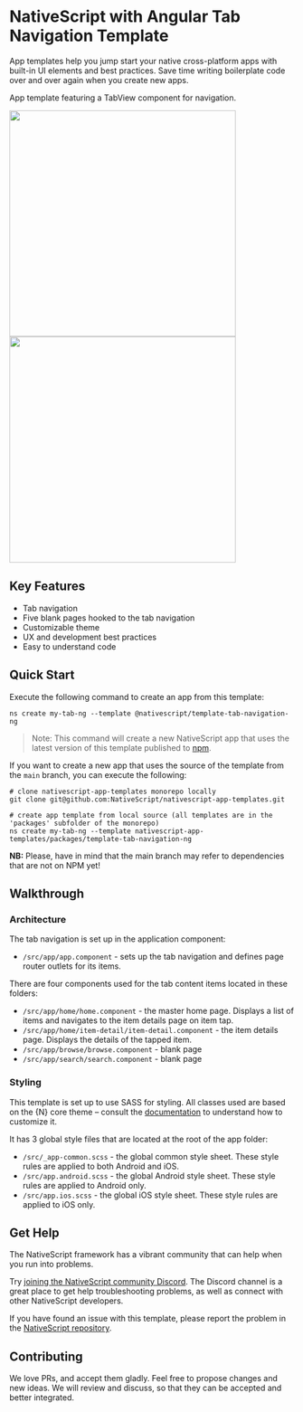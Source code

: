# NativeScript with Angular Tab Navigation Template
App templates help you jump start your native cross-platform apps with built-in UI elements and best practices. Save time writing boilerplate code over and over again when you create new apps.

App template featuring a TabView component for navigation.

<img src="/packages/template-tab-navigation-ng/tools/assets/phone-tab-ios.png" height="400" /> <img src="/packages/template-tab-navigation-ng/tools/assets/phone-tab-android.png" height="400" />

## Key Features
- Tab navigation
- Five blank pages hooked to the tab navigation
- Customizable theme
- UX and development best practices
- Easy to understand code

## Quick Start
Execute the following command to create an app from this template:

```
ns create my-tab-ng --template @nativescript/template-tab-navigation-ng
```

> Note: This command will create a new NativeScript app that uses the latest version of this template published to [npm](https://www.npmjs.com/package/@nativescript/template-tab-navigation-ng).

If you want to create a new app that uses the source of the template from the `main` branch, you can execute the following:

```
# clone nativescript-app-templates monorepo locally
git clone git@github.com:NativeScript/nativescript-app-templates.git

# create app template from local source (all templates are in the 'packages' subfolder of the monorepo)
ns create my-tab-ng --template nativescript-app-templates/packages/template-tab-navigation-ng
```

**NB:** Please, have in mind that the main branch may refer to dependencies that are not on NPM yet!

## Walkthrough

### Architecture
The tab navigation is set up in the application component:
- `/src/app/app.component` - sets up the tab navigation and defines page router outlets for its items.

There are four components used for the tab content items located in these folders:

- `/src/app/home/home.component` - the master home page. Displays a list of items and navigates to the item details page on item tap.
- `/src/app/home/item-detail/item-detail.component` - the item details page. Displays the details of the tapped item.
- `/src/app/browse/browse.component` - blank page
- `/src/app/search/search.component` - blank page

### Styling
This template is set up to use SASS for styling. All classes used are based on the {N} core theme – consult the [documentation](https://github.com/NativeScript/theme) to understand how to customize it.

It has 3 global style files that are located at the root of the app folder:

- `/src/_app-common.scss` - the global common style sheet. These style rules are applied to both Android and iOS.
- `/src/app.android.scss` - the global Android style sheet. These style rules are applied to Android only.
- `/src/app.ios.scss` - the global iOS style sheet. These style rules are applied to iOS only.

## Get Help
The NativeScript framework has a vibrant community that can help when you run into problems.

Try [joining the NativeScript community Discord](https://nativescript.org/discord). The Discord channel is a great place to get help troubleshooting problems, as well as connect with other NativeScript developers.

If you have found an issue with this template, please report the problem in the [NativeScript repository](https://github.com/NativeScript/NativeScript/issues).

## Contributing

We love PRs, and accept them gladly. Feel free to propose changes and new ideas. We will review and discuss, so that they can be accepted and better integrated.

